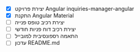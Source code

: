 - [x] יצירת פרויקט Angular inquiries-manager-angular
- [x] התקנת Angular Material
- [ ] יצירת רכיב טופס פנייה
- [ ] יצירת רכיב דוח פניות חודשי
- [ ] התאמה רספונסיבית למובייל
- [ ] עדכון README.md
